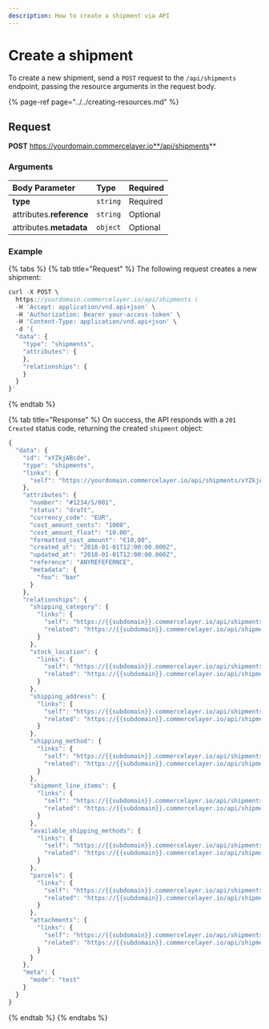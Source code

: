 ```yaml
---
description: How to create a shipment via API
---
```


# Create a shipment

To create a new shipment, send a `POST` request to the `/api/shipments` endpoint, passing the resource arguments in the request body.

{% page-ref page="../../creating-resources.md" %}

## Request

**POST** https://yourdomain.commercelayer.io**/api/shipments**

### Arguments

| Body Parameter | Type | Required |
| :--- | :--- | :--- |
| **type** | `string` | Required |
| attributes.**reference** | `string` | Optional |
| attributes.**metadata** | `object` | Optional |

### Example

{% tabs %}
{% tab title="Request" %}
The following request creates a new shipment:

```javascript
curl -X POST \
  https://yourdomain.commercelayer.io/api/shipments \
  -H 'Accept: application/vnd.api+json' \
  -H 'Authorization: Bearer your-access-token' \
  -H 'Content-Type: application/vnd.api+json' \
  -d '{
  "data": {
    "type": "shipments",
    "attributes": {
    },
    "relationships": {
    }
  }
}'
```
{% endtab %}

{% tab title="Response" %}
On success, the API responds with a `201 Created` status code, returning the created `shipment` object:

```javascript
{
  "data": {
    "id": "xYZkjABcde",
    "type": "shipments",
    "links": {
      "self": "https://yourdomain.commercelayer.io/api/shipments/xYZkjABcde"
    },
    "attributes": {
      "number": "#1234/S/001",
      "status": "draft",
      "currency_code": "EUR",
      "cost_amount_cents": "1000",
      "cost_amount_float": "10.00",
      "formatted_cost_amount": "€10,00",
      "created_at": "2018-01-01T12:00:00.000Z",
      "updated_at": "2018-01-01T12:00:00.000Z",
      "reference": "ANYREFEFERNCE",
      "metadata": {
        "foo": "bar"
      }
    },
    "relationships": {
      "shipping_category": {
        "links": {
          "self": "https://{{subdomain}}.commercelayer.io/api/shipments/{{shipment_id}}/relationships/shipping_category",
          "related": "https://{{subdomain}}.commercelayer.io/api/shipments/{{shipment_id}}/shipping_category"
        }
      },
      "stock_location": {
        "links": {
          "self": "https://{{subdomain}}.commercelayer.io/api/shipments/{{shipment_id}}/relationships/stock_location",
          "related": "https://{{subdomain}}.commercelayer.io/api/shipments/{{shipment_id}}/stock_location"
        }
      },
      "shipping_address": {
        "links": {
          "self": "https://{{subdomain}}.commercelayer.io/api/shipments/{{shipment_id}}/relationships/shipping_address",
          "related": "https://{{subdomain}}.commercelayer.io/api/shipments/{{shipment_id}}/shipping_address"
        }
      },
      "shipping_method": {
        "links": {
          "self": "https://{{subdomain}}.commercelayer.io/api/shipments/{{shipment_id}}/relationships/shipping_method",
          "related": "https://{{subdomain}}.commercelayer.io/api/shipments/{{shipment_id}}/shipping_method"
        }
      },
      "shipment_line_items": {
        "links": {
          "self": "https://{{subdomain}}.commercelayer.io/api/shipments/{{shipment_id}}/relationships/shipment_line_items",
          "related": "https://{{subdomain}}.commercelayer.io/api/shipments/{{shipment_id}}/shipment_line_items"
        }
      },
      "available_shipping_methods": {
        "links": {
          "self": "https://{{subdomain}}.commercelayer.io/api/shipments/{{shipment_id}}/relationships/available_shipping_methods",
          "related": "https://{{subdomain}}.commercelayer.io/api/shipments/{{shipment_id}}/available_shipping_methods"
        }
      },
      "parcels": {
        "links": {
          "self": "https://{{subdomain}}.commercelayer.io/api/shipments/{{shipment_id}}/relationships/parcels",
          "related": "https://{{subdomain}}.commercelayer.io/api/shipments/{{shipment_id}}/parcels"
        }
      },
      "attachments": {
        "links": {
          "self": "https://{{subdomain}}.commercelayer.io/api/shipments/{{shipment_id}}/relationships/attachments",
          "related": "https://{{subdomain}}.commercelayer.io/api/shipments/{{shipment_id}}/attachments"
        }
      }
    },
    "meta": {
      "mode": "test"
    }
  }
}
```
{% endtab %}
{% endtabs %}


